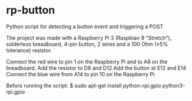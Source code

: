 # rp-button
Python script for detecting a button event and triggering a POST

The project was made with a Raspberry Pi 3 (Raspbian 9 "Stretch"), solderless breadboard, 4-pin button, 2 wires and a 100 Ohm (±5% tolerance) resistor.

Connect the red wire to pin 1 on the Raspberry Pi and to A8 on the breadboard.
Add the resistor to D8 and D12
Add the button at E12 and E14
Connect the blue wire from A14 to pin 10 on the Raspberry Pi


Before running the script:
$ sudo apt-get install python-rpi.gpio python3-rpi.gpio

